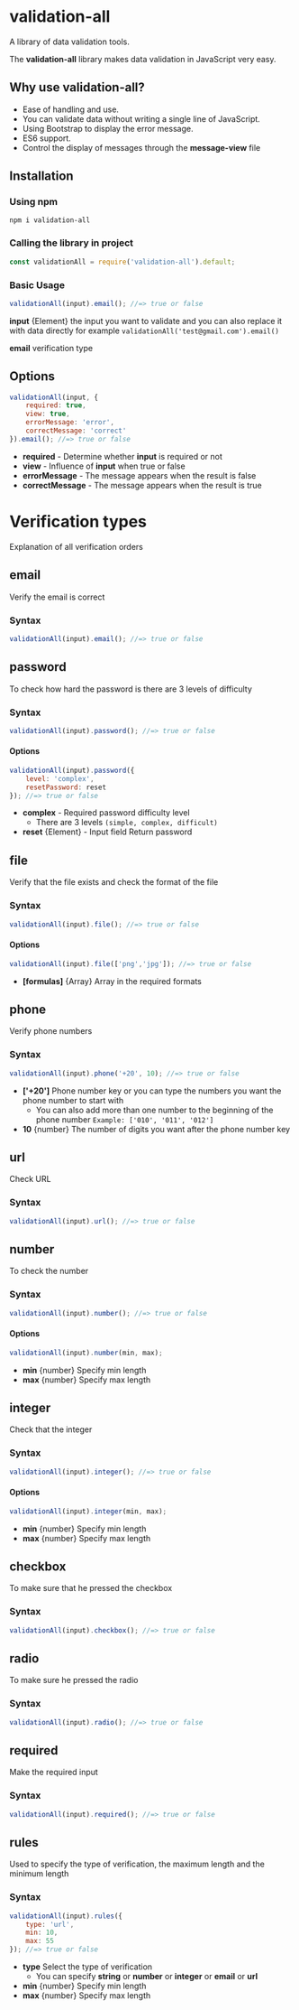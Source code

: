 validation-all
==============

A library of data validation tools.

The **validation-all** library makes data validation in JavaScript very easy.

## Why use validation-all?

* Ease of handling and use.
* You can validate data without writing a single line of JavaScript.
* Using Bootstrap to display the error message.
* ES6 support.
* Control the display of messages through the **message-view** file

## Installation

### Using npm

`npm i validation-all`

### Calling the library in project

```js
const validationAll = require('validation-all').default;
```

### Basic Usage

```js
validationAll(input).email(); //=> true or false
```

**input** {Element} the input you want to validate and you can also replace it with data directly for example `validationAll('test@gmail.com').email()`

**email** verification type

## Options
```js
validationAll(input, {
    required: true,
    view: true,
    errorMessage: 'error',
    correctMessage: 'correct'
}).email(); //=> true or false
```
* **required** - Determine whether **input** is required or not
* **view** - Influence of **input** when true or false
* **errorMessage** - The message appears when the result is false
* **correctMessage** - The message appears when the result is true

# Verification types
Explanation of all verification orders

## email
Verify the email is correct

### Syntax
```js
validationAll(input).email(); //=> true or false
```

## password
To check how hard the password is there are 3 levels of difficulty

### Syntax
```js
validationAll(input).password(); //=> true or false
```
#### Options
```js
validationAll(input).password({
    level: 'complex',
    resetPassword: reset
}); //=> true or false
```
* **complex** - Required password difficulty level
  * There are 3 levels `(simple, complex, difficult)`
* **reset** {Element} - Input field Return password

## file
Verify that the file exists and check the format of the file

### Syntax
```js
validationAll(input).file(); //=> true or false
```
#### Options
```js
validationAll(input).file(['png','jpg']); //=> true or false
```
* **[formulas]** {Array} Array in the required formats

## phone
Verify phone numbers

### Syntax
```js
validationAll(input).phone('+20', 10); //=> true or false
```
* **['+20']** Phone number key or you can type the numbers you want the phone number to start with
    * You can also add more than one number to the beginning of the phone number `Example: ['010', '011', '012']`
* **10** {number} The number of digits you want after the phone number key

## url
Check URL

### Syntax
```js
validationAll(input).url(); //=> true or false
```

## number
To check the number

### Syntax
```js
validationAll(input).number(); //=> true or false
```
#### Options
```js
validationAll(input).number(min, max);
```
* **min** {number} Specify min length
* **max** {number} Specify max length

## integer
Check that the integer

### Syntax
```js
validationAll(input).integer(); //=> true or false
```
#### Options
```js
validationAll(input).integer(min, max);
```
* **min** {number} Specify min length
* **max** {number} Specify max length

## checkbox
To make sure that he pressed the checkbox

### Syntax
```js
validationAll(input).checkbox(); //=> true or false
```

## radio
To make sure he pressed the radio

### Syntax
```js
validationAll(input).radio(); //=> true or false
```

## required
Make the required input

### Syntax
```js
validationAll(input).required(); //=> true or false
```

## rules
Used to specify the type of verification, the maximum length and the minimum length

### Syntax
```js
validationAll(input).rules({
    type: 'url',
    min: 10,
    max: 55
}); //=> true or false
```
* **type** Select the type of verification
    * You can specify **string** or **number** or **integer** or **email** or **url**
* **min** {number} Specify min length
* **max** {number} Specify max length